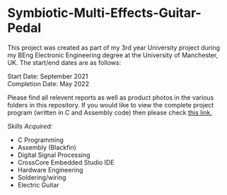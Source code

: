 # Symbiotic-Multi-Effects-Guitar-Pedal

This project was created as part of my 3rd year University project during my BEng Electronic Engineering degree at the University of Manchester, UK. The start/end dates are as follows:

Start Date: September 2021  
Completion Date: May 2022

Please find all relevent reports as well as product photos in the various folders in this repository. If you would like to view the complete project program (written in C and Assembly code) then please check [this link.](Symbiotic-Multi-Effects-Guitar-Pedal/Program.c)


_Skills Acquired:_

* C Programming
* Assembly (Blackfin)
* Digital Signal Processing
* CrossCore Embedded Studio IDE
* Hardware Engineering
* Soldering/wiring
* Electric Guitar
